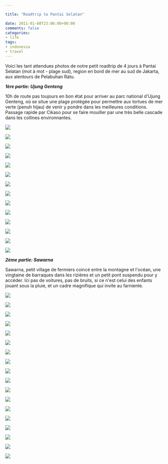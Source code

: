 ```yaml
---

title: "Roadtrip to Pantai Selatan"

date: 2011-01-08T23:06:00+00:00
comments: false
categories: 
- life
tags:
- indonesia
- travel 
---
```


Voici les tant attendues photos de notre petit roadtrip de 4 jours à Pantai Selatan (mot à mot - plage sud), region en bord de mer au sud de Jakarta, aux alentours de Pelabuhan Ratu.

***1ère partie: Ujung Genteng***

10h de route pas toujours en bon état pour arriver au parc national d'Ujung Genteng, où se situe une plage protégée pour permettre aux tortues de mer verte (penuh hijau) de venir y pondre dans les meilleures conditions. Passage rapide par Cikaso pour se faire mouiller par une très belle cascade dans les collines environnantes.

![](20101228-049.jpg)

![](20101228-050.jpg)

![](20101228-058.jpg)

![](20101228-067.jpg)

![](20101228-076.jpg)

![](20101228-084.jpg)

![](20101228-097.jpg)

![](20101228-103.jpg)

![](20101228-106.jpg)

![](20101228-115.jpg)

![](20101228-117.jpg)

![](20101228-119.jpg)

![](20101229-133.jpg)

![](20101229-141.jpg)

***2ème partie: Sawarna***

Sawarna, petit village de fermiers coincé entre la montagne et l'océan, une vingtaine de barraques dans les rizières et un petit pont suspendu pour y accéder. Ici pas de voitures, pas de bruits, si ce n'est celui des enfants jouant sous la pluie, et un cadre magnifique qui invite au farniente.

![](20101229-142.jpg)

![](20101229-148.jpg)

![](20101229-152.jpg)

![](20101230-170.jpg)

![](20101230-172.jpg)

![](20101230-178.jpg)

![](20101230-181.jpg)

![](20101230-184.jpg)

![](20101230-187.jpg)

![](20101230-193.jpg)

![](20101230-194.jpg)

![](20101230-213.jpg)

![](20101230-225.jpg)

![](20101230-238.jpg)

![](20101230-246.jpg)

![](20101230-247.jpg)

![](20101230-248.jpg)

![](20101230-261.jpg)
